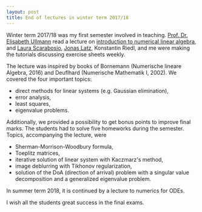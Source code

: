 ```yaml
---
layout: post
title: End of lectures in winter term 2017/18
---
```

Winter term 2017/18 was my first semester involved in teaching. [Prof. Dr. Elisabeth Ullmann](https://www-m2.ma.tum.de/bin/view/M2/Allgemeines/ElisabethUllmann) read a lecture on [introduction to numerical linear algebra](https://www-m2.ma.tum.de/bin/view/Allgemeines/NLA17), and [Laura Scarabosio](https://www-m2.ma.tum.de/bin/view/M2/Allgemeines/LauraScarabosio), [Jonas Latz](https://www-m2.ma.tum.de/bin/view/M2/Allgemeines/JonasLatz), Konstantin Riedl, and me were making the tutorials discussing exercise sheets weekly.

The lecture was inspired by books of Bornemann (Numerische lineare Algebra, 2016) and Deuflhard (Numerische Mathematik I, 2002). We covered the four important topics:
- direct methods for linear systems (e.g. Gaussian elimination),
- error analysis,
- least squares,
- eigenvalue problems.

Additionally, we provided a possibility to get bonus points to improve final marks. The students had to solve five homeworks during the semester. Topics, accompanying the lecture, were
- Sherman-Morrison-Woodbury formula,
- Toeplitz matrices,
- iterative solution of linear system with Kaczmarz's method,
- image deblurring with Tikhonov regularization,
- solution of the DoA (direction of arrival) problem with a singular value decomposition and a generalized eigenvalue problem.

In summer term 2018, it is continued by a lecture to numerics for ODEs.

I wish all the students great success in the final exams.

